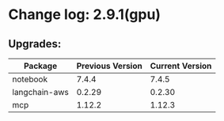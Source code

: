 # Change log: 2.9.1(gpu)

## Upgrades: 

Package | Previous Version | Current Version
---|---|---
notebook|7.4.4|7.4.5
langchain-aws|0.2.29|0.2.30
mcp|1.12.2|1.12.3
